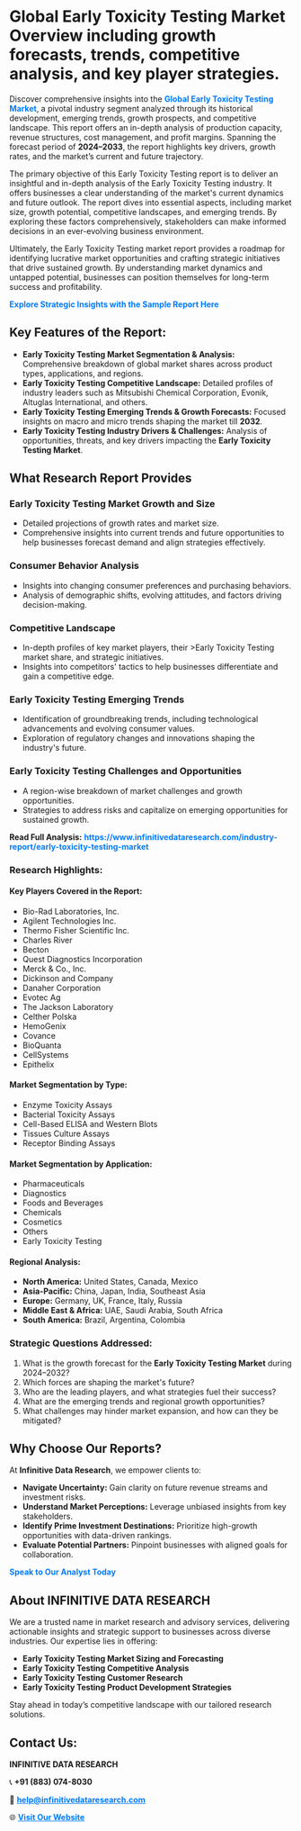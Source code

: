 <h1>Global Early Toxicity Testing Market Overview including growth forecasts, trends, competitive analysis, and key player strategies.</h1>
<p>
Discover comprehensive insights into the 
<a href="https://www.infinitivedataresearch.com/industry-report/early-toxicity-testing-market" rel="dofollow" style="color: #007BFF; text-decoration: none;"><strong>Global Early Toxicity Testing Market</strong></a>, a pivotal industry segment analyzed through its historical development, emerging trends, growth prospects, and competitive landscape. This report offers an in-depth analysis of production capacity, revenue structures, cost management, and profit margins. Spanning the forecast period of <strong>2024–2033</strong>, the report highlights key drivers, growth rates, and the market’s current and future trajectory.
</p>
<p>
The primary objective of this Early Toxicity Testing report is to deliver an insightful and in-depth analysis of the Early Toxicity Testing industry. It offers businesses a clear understanding of the market's current dynamics and future outlook. The report dives into essential aspects, including market size, growth potential, competitive landscapes, and emerging trends. By exploring these factors comprehensively, stakeholders can make informed decisions in an ever-evolving business environment.
</p>
<p>
Ultimately, the Early Toxicity Testing market report provides a roadmap for identifying lucrative market opportunities and crafting strategic initiatives that drive sustained growth. By understanding market dynamics and untapped potential, businesses can position themselves for long-term success and profitability.
</p>
<p>
<a href="https://www.infinitivedataresearch.com/request-sample/reportId=102594" style="color: #007BFF; text-decoration: none;"><strong>Explore Strategic Insights with the Sample Report Here</strong></a>
</p>

<h2>Key Features of the Report:</h2>
<ul>
<li><strong>Early Toxicity Testing Market Segmentation & Analysis:</strong> Comprehensive breakdown of global market shares across product types, applications, and regions.</li>
<li><strong>Early Toxicity Testing Competitive Landscape:</strong> Detailed profiles of industry leaders such as Mitsubishi Chemical Corporation, Evonik, Altuglas International, and others.</li>
<li><strong>Early Toxicity Testing Emerging Trends & Growth Forecasts:</strong> Focused insights on macro and micro trends shaping the market till <strong>2032</strong>.</li>
<li><strong>Early Toxicity Testing Industry Drivers & Challenges:</strong> Analysis of opportunities, threats, and key drivers impacting the <strong>Early Toxicity Testing Market</strong>.</li>
</ul>

<h2>What Research Report Provides</h2>
<h3>Early Toxicity Testing Market Growth and Size</h3>
<ul>
<li>Detailed projections of growth rates and market size.</li>
<li>Comprehensive insights into current trends and future opportunities to help businesses forecast demand and align strategies effectively.</li>
</ul>

<h3>Consumer Behavior Analysis</h3>
<ul>
<li>Insights into changing consumer preferences and purchasing behaviors.</li>
<li>Analysis of demographic shifts, evolving attitudes, and factors driving decision-making.</li>
</ul>

<h3>Competitive Landscape</h3>
<ul>
<li>In-depth profiles of key market players, their >Early Toxicity Testing market share, and strategic initiatives.</li>
<li>Insights into competitors' tactics to help businesses differentiate and gain a competitive edge.</li>
</ul>

<h3>Early Toxicity Testing Emerging Trends</h3>
<ul>
<li>Identification of groundbreaking trends, including technological advancements and evolving consumer values.</li>
<li>Exploration of regulatory changes and innovations shaping the industry's future.</li>
</ul>

<h3>Early Toxicity Testing Challenges and Opportunities</h3>
<ul>
<li>A region-wise breakdown of market challenges and growth opportunities.</li>
<li>Strategies to address risks and capitalize on emerging opportunities for sustained growth.</li>
</ul>
<p><strong>Read Full Analysis:</strong> <a href="https://www.infinitivedataresearch.com/industry-report/early-toxicity-testing-market" rel="dofollow" style="color: #007BFF; text-decoration: none;"><strong>https://www.infinitivedataresearch.com/industry-report/early-toxicity-testing-market</strong></a></p>
<h3>Research Highlights:</h3>
<h4>Key Players Covered in the Report:</h4>
<ul><li>Bio-Rad Laboratories, Inc.</li><li>Agilent Technologies Inc.</li><li>Thermo Fisher Scientific Inc.</li><li>Charles River</li><li>Becton</li><li>Quest Diagnostics Incorporation</li><li>Merck &amp; Co., Inc.</li><li>Dickinson and Company</li><li>Danaher Corporation</li><li>Evotec Ag</li><li>The Jackson Laboratory</li><li>Celther Polska</li><li>HemoGenix</li><li>Covance</li><li>BioQuanta</li><li>CellSystems</li><li>Epithelix</li></ul>
<h4>Market Segmentation by Type:</h4>
<ul><li>Enzyme Toxicity Assays</li><li>Bacterial Toxicity Assays</li><li>Cell-Based ELISA and Western Blots</li><li>Tissues Culture Assays</li><li>Receptor Binding Assays</li></ul>
<h4>Market Segmentation by Application:</h4>
<ul><li>Pharmaceuticals</li><li>Diagnostics</li><li>Foods and Beverages</li><li>Chemicals</li><li>Cosmetics</li><li>Others</li><li>Early Toxicity Testing</li></ul>

<h4>Regional Analysis:</h4>
<ul>
<li><strong>North America:</strong> United States, Canada, Mexico</li>
<li><strong>Asia-Pacific:</strong> China, Japan, India, Southeast Asia</li>
<li><strong>Europe:</strong> Germany, UK, France, Italy, Russia</li>
<li><strong>Middle East & Africa:</strong> UAE, Saudi Arabia, South Africa</li>
<li><strong>South America:</strong> Brazil, Argentina, Colombia</li>
</ul>

<h3>Strategic Questions Addressed:</h3>
<ol>
<li>What is the growth forecast for the <strong>Early Toxicity Testing Market</strong> during 2024–2032?</li>
<li>Which forces are shaping the market's future?</li>
<li>Who are the leading players, and what strategies fuel their success?</li>
<li>What are the emerging trends and regional growth opportunities?</li>
<li>What challenges may hinder market expansion, and how can they be mitigated?</li>
</ol>

<h2>Why Choose Our Reports?</h2>
<p>At <strong>Infinitive Data Research</strong>, we empower clients to:</p>
<ul>
<li><strong>Navigate Uncertainty:</strong> Gain clarity on future revenue streams and investment risks.</li>
<li><strong>Understand Market Perceptions:</strong> Leverage unbiased insights from key stakeholders.</li>
<li><strong>Identify Prime Investment Destinations:</strong> Prioritize high-growth opportunities with data-driven rankings.</li>
<li><strong>Evaluate Potential Partners:</strong> Pinpoint businesses with aligned goals for collaboration.</li>
</ul>
<p><a href="https://www.infinitivedataresearch.com/industry-report/early-toxicity-testing-market" rel="dofollow" style="color: #007BFF; text-decoration: none;"><strong>Speak to Our Analyst Today</strong></a></p>

<h2>About INFINITIVE DATA RESEARCH</h2>
<p>We are a trusted name in market research and advisory services, delivering actionable insights and strategic support to businesses across diverse industries. Our expertise lies in offering:</p>
<ul>
<li><strong>Early Toxicity Testing Market Sizing and Forecasting</strong></li>
<li><strong>Early Toxicity Testing Competitive Analysis</strong></li>
<li><strong>Early Toxicity Testing Customer Research</strong></li>
<li><strong>Early Toxicity Testing Product Development Strategies</strong></li>
</ul>
<p>Stay ahead in today’s competitive landscape with our tailored research solutions.</p>

<h2>Contact Us:</h2>
<p><strong>INFINITIVE DATA RESEARCH</strong></p>
<p>📞 <strong>+91 (883) 074-8030</strong></p>
<p>📧 <strong><a href="mailto:help@infinitivedataresearch.com" style="color: #007BFF;">help@infinitivedataresearch.com</a></strong></p>
<p>🌐 <strong><a href="https://www.infinitivedataresearch.com" rel="dofollow" style="color: #007BFF;">Visit Our Website</a></strong></p>